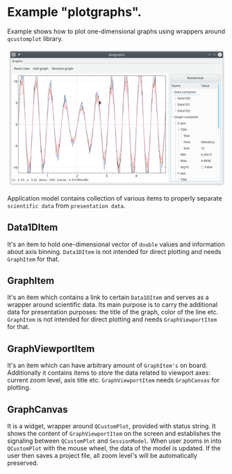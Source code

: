 # Example "plotgraphs".

Example shows how to plot one-dimensional graphs using wrappers around `qcustomplot` library. 

![plotgraphs](../../doc/plotgraphs.png)

Application model contains collection of various items to 
properly separate `scientific data` from `presentation data`. 

## Data1DItem

It's an item to hold one-dimensional vector of `double` values and information
about axis binning. `Data1DItem` is not intended for direct plotting and needs `GraphItem` for that.

## GraphItem

It's an item which contains a link to certain `Data1DItem` and serves as a wrapper around scientific data. Its main purpose is to carry the additional data for presentation purposes: the title of the graph, color of the line etc. `GraphItem` is not intended for direct plotting and needs `GraphViewportItem` for that.

## GraphViewportItem

It's an item which can have arbitrary amount of `GraphItem's` on board. Additionally it contains items to store the data related to viewport axes: current zoom level, axis title etc. `GraphViewportItem` needs `GraphCanvas` for plotting.

## GraphCanvas

It is a widget, wrapper around `QCustomPlot`, provided with status string.
It shows the content of `GraphViewportItem` on the screen and establishes the signaling between `QCustomPlot` and `SessionModel`.
When user zooms in into `QCustomPlot` with the mouse wheel, the data of the model is updated. If the user then saves a project file, all zoom level's will be automatically preserved.

